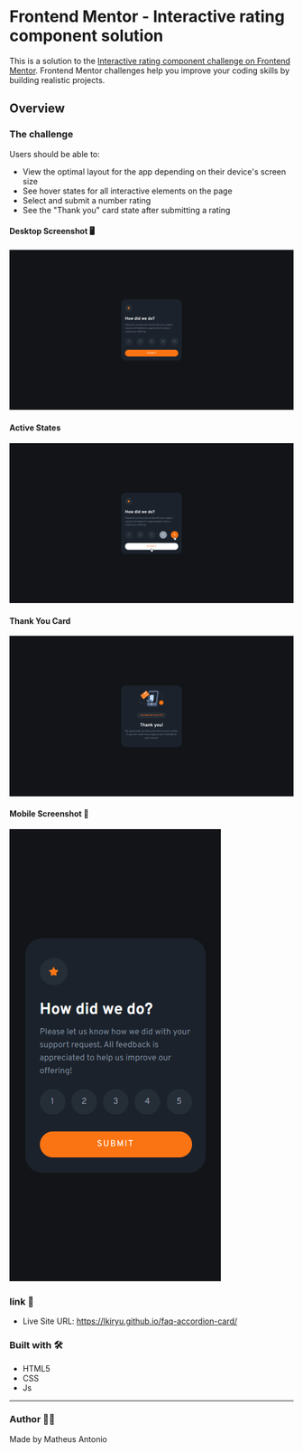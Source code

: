 # Frontend Mentor - Interactive rating component solution

This is a solution to the [Interactive rating component challenge on Frontend Mentor](https://www.frontendmentor.io/challenges/interactive-rating-component-koxpeBUmI). Frontend Mentor challenges help you improve your coding skills by building realistic projects. 

## Overview

### The challenge

Users should be able to:

- View the optimal layout for the app depending on their device's screen size
- See hover states for all interactive elements on the page
- Select and submit a number rating
- See the "Thank you" card state after submitting a rating

#### Desktop Screenshot 🖥️

<img src="./src/images/desktop-screenshot.png">

#### Active States
<img src="./src/images/active-states.png">

#### Thank You Card

<img src="./src/images/thankYou.png">

#### Mobile Screenshot 📱

<img src="./src/images/mobile-screenshot.png">

### link 🔗

- Live Site URL: https://lkiryu.github.io/faq-accordion-card/

### Built with 🛠️
- HTML5
- CSS
- Js
---
### Author 👨‍💻
 Made by Matheus Antonio